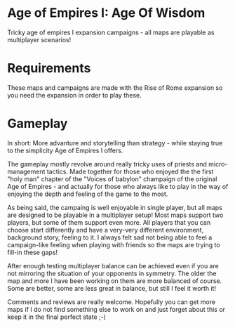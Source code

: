 # Age of Empires I: Age Of Wisdom
Tricky age of empires I expansion campaigns - all maps are playable as multiplayer scenarios!

Requirements
============

These maps and campaigns are made with the Rise of Rome expansion so you need the expansion in order to play these.

Gameplay
========

In short: More advanture and storytelling than strategy - while staying true to the simplicity Age of Empires I offers.

The gameplay mostly revolve around really tricky uses of priests and micro-management tactics. Made together for those who enjoyed the the first "holy man" chapter of the "Voices of babylon" champaign of the original Age of Empires - and actually for those who always like to play in the way of enjoying the depth and feeling of the game to the most.

As being said, the campaing is well enjoyable in single player, but all maps are designed to be playable in a multiplayer setup! Most maps support two players, but some of them support even more. All players that you can choose start differently and have a very-very different environment, background story, feeling to it. I always felt sad not being able to feel a campaign-like feeling when playing with friends so the maps are trying to fill-in these gaps!

After enough testing multiplayer balance can be achieved even if you are not mirroring the situation of your opponents in symmetry. The older the map and more I have been working on them are more balanced of course. Some are better, some are less great in balance, but still I feel it worth it!

Comments and reviews are really welcome. Hopefully you can get more maps if I do not find something else to work on and just forget about this or keep it in the final perfect state ;-)
